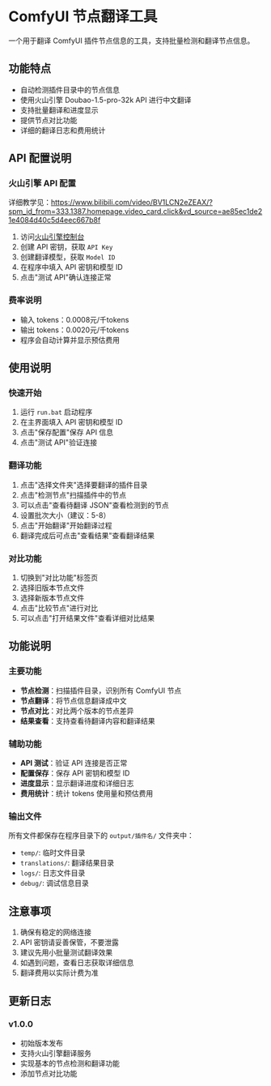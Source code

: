 # ComfyUI 节点翻译工具

一个用于翻译 ComfyUI 插件节点信息的工具，支持批量检测和翻译节点信息。

## 功能特点

- 自动检测插件目录中的节点信息
- 使用火山引擎 Doubao-1.5-pro-32k API 进行中文翻译
- 支持批量翻译和进度显示
- 提供节点对比功能
- 详细的翻译日志和费用统计

## API 配置说明

### 火山引擎 API 配置
详细教学见：https://www.bilibili.com/video/BV1LCN2eZEAX/?spm_id_from=333.1387.homepage.video_card.click&vd_source=ae85ec1de21e4084d40c5d4eec667b8f
1. 访问[火山引擎控制台](https://console.volcengine.com/)
2. 创建 API 密钥，获取 `API Key`
3. 创建翻译模型，获取 `Model ID`
4. 在程序中填入 API 密钥和模型 ID
5. 点击"测试 API"确认连接正常

### 费率说明
- 输入 tokens：0.0008元/千tokens
- 输出 tokens：0.0020元/千tokens
- 程序会自动计算并显示预估费用

## 使用说明

### 快速开始
1. 运行 `run.bat` 启动程序
2. 在主界面填入 API 密钥和模型 ID
3. 点击"保存配置"保存 API 信息
4. 点击"测试 API"验证连接

### 翻译功能
1. 点击"选择文件夹"选择要翻译的插件目录
2. 点击"检测节点"扫描插件中的节点
3. 可以点击"查看待翻译 JSON"查看检测到的节点
4. 设置批次大小（建议：5-8）
5. 点击"开始翻译"开始翻译过程
6. 翻译完成后可点击"查看结果"查看翻译结果

### 对比功能
1. 切换到"对比功能"标签页
2. 选择旧版本节点文件
3. 选择新版本节点文件
4. 点击"比较节点"进行对比
5. 可以点击"打开结果文件"查看详细对比结果

## 功能说明

### 主要功能
- **节点检测**：扫描插件目录，识别所有 ComfyUI 节点
- **节点翻译**：将节点信息翻译成中文
- **节点对比**：对比两个版本的节点差异
- **结果查看**：支持查看待翻译内容和翻译结果

### 辅助功能
- **API 测试**：验证 API 连接是否正常
- **配置保存**：保存 API 密钥和模型 ID
- **进度显示**：显示翻译进度和详细日志
- **费用统计**：统计 tokens 使用量和预估费用

### 输出文件
所有文件都保存在程序目录下的 `output/插件名/` 文件夹中：
- `temp/`: 临时文件目录
- `translations/`: 翻译结果目录
- `logs/`: 日志文件目录
- `debug/`: 调试信息目录

## 注意事项

1. 确保有稳定的网络连接
2. API 密钥请妥善保管，不要泄露
3. 建议先用小批量测试翻译效果
4. 如遇到问题，查看日志获取详细信息
5. 翻译费用以实际计费为准

## 更新日志

### v1.0.0
- 初始版本发布
- 支持火山引擎翻译服务
- 实现基本的节点检测和翻译功能
- 添加节点对比功能
